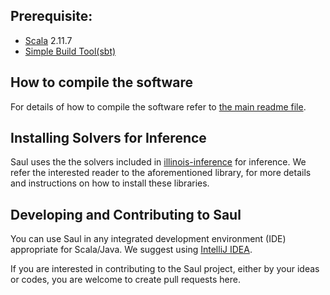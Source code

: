 ## Prerequisite:
 * [Scala](http://www.scala-lang.org/) 2.11.7
 * [Simple Build Tool(sbt)](http://www.scala-sbt.org/)

## How to compile the software
For details of how to compile the software refer to [the main readme file](../README.md#compiling-saul). 

## Installing Solvers for Inference 
Saul uses the the solvers included in [illinois-inference](https://gitlab-beta.engr.illinois.edu/cogcomp/inference/) 
for inference. We refer the interested reader to the aforementioned library, for more details and instructions on how to install these libraries. 

## Developing and Contributing to Saul

You can use Saul in any integrated development environment (IDE) appropriate for Scala/Java.
We suggest using  [IntelliJ IDEA](https://www.jetbrains.com/idea/download/).

If you are interested in contributing to the Saul project, either by your ideas or codes, you are welcome
to create pull requests here.